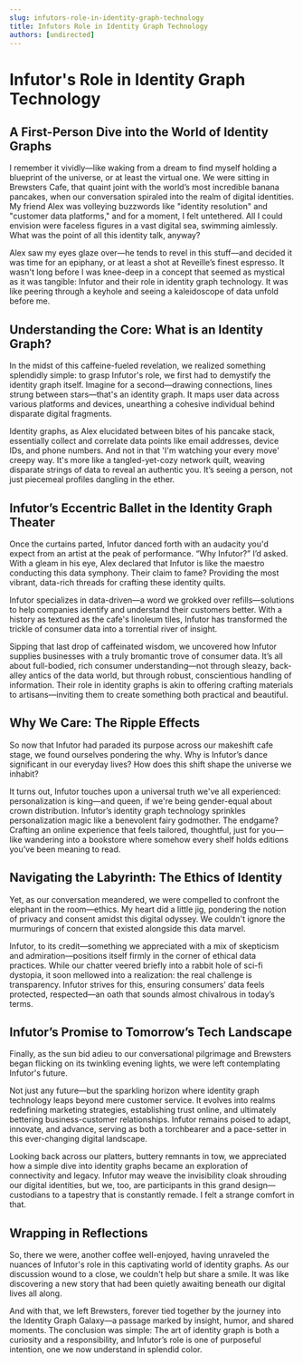 ```yaml
---
slug: infutors-role-in-identity-graph-technology
title: Infutors Role in Identity Graph Technology
authors: [undirected]
---
```



# Infutor's Role in Identity Graph Technology

## A First-Person Dive into the World of Identity Graphs

I remember it vividly—like waking from a dream to find myself holding a blueprint of the universe, or at least the virtual one. We were sitting in Brewsters Cafe, that quaint joint with the world’s most incredible banana pancakes, when our conversation spiraled into the realm of digital identities. My friend Alex was volleying buzzwords like "identity resolution" and "customer data platforms," and for a moment, I felt untethered. All I could envision were faceless figures in a vast digital sea, swimming aimlessly. What was the point of all this identity talk, anyway?

Alex saw my eyes glaze over—he tends to revel in this stuff—and decided it was time for an epiphany, or at least a shot at Reveille’s finest espresso. It wasn't long before I was knee-deep in a concept that seemed as mystical as it was tangible: Infutor and their role in identity graph technology. It was like peering through a keyhole and seeing a kaleidoscope of data unfold before me.

## Understanding the Core: What is an Identity Graph?

In the midst of this caffeine-fueled revelation, we realized something splendidly simple: to grasp Infutor's role, we first had to demystify the identity graph itself. Imagine for a second—drawing connections, lines strung between stars—that's an identity graph. It maps user data across various platforms and devices, unearthing a cohesive individual behind disparate digital fragments.

Identity graphs, as Alex elucidated between bites of his pancake stack, essentially collect and correlate data points like email addresses, device IDs, and phone numbers. And not in that 'I'm watching your every move' creepy way. It's more like a tangled-yet-cozy network quilt, weaving disparate strings of data to reveal an authentic you. It’s seeing a person, not just piecemeal profiles dangling in the ether.

## Infutor’s Eccentric Ballet in the Identity Graph Theater

Once the curtains parted, Infutor danced forth with an audacity you'd expect from an artist at the peak of performance. “Why Infutor?” I’d asked. With a gleam in his eye, Alex declared that Infutor is like the maestro conducting this data symphony. Their claim to fame? Providing the most vibrant, data-rich threads for crafting these identity quilts.

Infutor specializes in data-driven—a word we grokked over refills—solutions to help companies identify and understand their customers better. With a history as textured as the cafe's linoleum tiles, Infutor has transformed the trickle of consumer data into a torrential river of insight.

Sipping that last drop of caffeinated wisdom, we uncovered how Infutor supplies businesses with a truly bromantic trove of consumer data. It’s all about full-bodied, rich consumer understanding—not through sleazy, back-alley antics of the data world, but through robust, conscientious handling of information. Their role in identity graphs is akin to offering crafting materials to artisans—inviting them to create something both practical and beautiful.

## Why We Care: The Ripple Effects

So now that Infutor had paraded its purpose across our makeshift cafe stage, we found ourselves pondering the why. Why is Infutor’s dance significant in our everyday lives? How does this shift shape the universe we inhabit?

It turns out, Infutor touches upon a universal truth we've all experienced: personalization is king—and queen, if we're being gender-equal about crown distribution. Infutor’s identity graph technology sprinkles personalization magic like a benevolent fairy godmother. The endgame? Crafting an online experience that feels tailored, thoughtful, just for you—like wandering into a bookstore where somehow every shelf holds editions you’ve been meaning to read.

## Navigating the Labyrinth: The Ethics of Identity

Yet, as our conversation meandered, we were compelled to confront the elephant in the room—ethics. My heart did a little jig, pondering the notion of privacy and consent amidst this digital odyssey. We couldn't ignore the murmurings of concern that existed alongside this data marvel.

Infutor, to its credit—something we appreciated with a mix of skepticism and admiration—positions itself firmly in the corner of ethical data practices. While our chatter veered briefly into a rabbit hole of sci-fi dystopia, it soon mellowed into a realization: the real challenge is transparency. Infutor strives for this, ensuring consumers’ data feels protected, respected—an oath that sounds almost chivalrous in today’s terms.

## Infutor’s Promise to Tomorrow’s Tech Landscape

Finally, as the sun bid adieu to our conversational pilgrimage and Brewsters began flicking on its twinkling evening lights, we were left contemplating Infutor's future. 

Not just any future—but the sparkling horizon where identity graph technology leaps beyond mere customer service. It evolves into realms redefining marketing strategies, establishing trust online, and ultimately bettering business-customer relationships. Infutor remains poised to adapt, innovate, and advance, serving as both a torchbearer and a pace-setter in this ever-changing digital landscape.

Looking back across our platters, buttery remnants in tow, we appreciated how a simple dive into identity graphs became an exploration of connectivity and legacy. Infutor may weave the invisibility cloak shrouding our digital identities, but we, too, are participants in this grand design—custodians to a tapestry that is constantly remade. I felt a strange comfort in that.

## Wrapping in Reflections

So, there we were, another coffee well-enjoyed, having unraveled the nuances of Infutor's role in this captivating world of identity graphs. As our discussion wound to a close, we couldn't help but share a smile. It was like discovering a new story that had been quietly awaiting beneath our digital lives all along.

And with that, we left Brewsters, forever tied together by the journey into the Identity Graph Galaxy—a passage marked by insight, humor, and shared moments. The conclusion was simple: The art of identity graph is both a curiosity and a responsibility, and Infutor’s role is one of purposeful intention, one we now understand in splendid color.